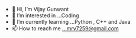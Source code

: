- 👋 Hi, I’m Vijay Gunwant
- 👀 I’m interested in ...Coding
- 🌱 I’m currently learning ...Python , C++ and Java
- 📫 How to reach me ...mrv7259@gmail.com

<!---
coder-vijay13/coder-vijay13 is a ✨ special ✨ repository because its `README.md` (this file) appears on your GitHub profile.
You can click the Preview link to take a look at your changes.
--->
